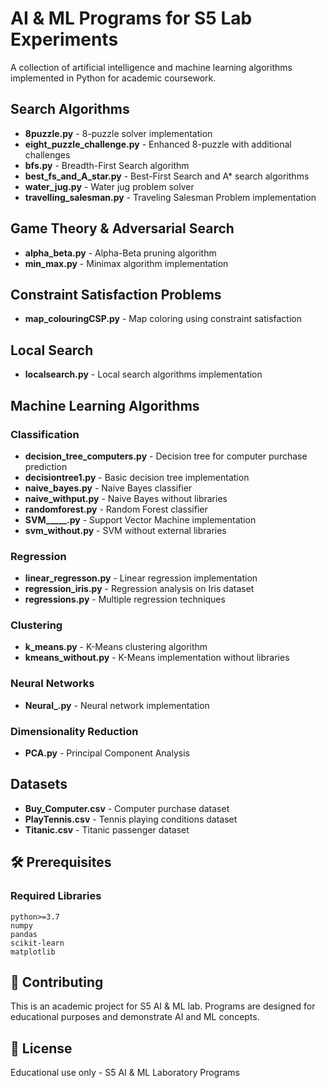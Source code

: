 # AI & ML Programs for S5 Lab Experiments

A collection of artificial intelligence and machine learning algorithms implemented in Python for academic coursework.

## Search Algorithms

- **8puzzle.py** - 8-puzzle solver implementation
- **eight_puzzle_challenge.py** - Enhanced 8-puzzle with additional challenges
- **bfs.py** - Breadth-First Search algorithm
- **best_fs_and_A_star.py** - Best-First Search and A* search algorithms
- **water_jug.py** - Water jug problem solver
- **travelling_salesman.py** - Traveling Salesman Problem implementation

## Game Theory & Adversarial Search

- **alpha_beta.py** - Alpha-Beta pruning algorithm
- **min_max.py** - Minimax algorithm implementation

## Constraint Satisfaction Problems

- **map_colouringCSP.py** - Map coloring using constraint satisfaction

## Local Search

- **localsearch.py** - Local search algorithms implementation

## Machine Learning Algorithms

### Classification
- **decision_tree_computers.py** - Decision tree for computer purchase prediction
- **decisiontree1.py** - Basic decision tree implementation
- **naive_bayes.py** - Naive Bayes classifier
- **naive_withput.py** - Naive Bayes without libraries
- **randomforest.py** - Random Forest classifier
- **SVM_____.py** - Support Vector Machine implementation
- **svm_without.py** - SVM without external libraries

### Regression
- **linear_regresson.py** - Linear regression implementation
- **regression_iris.py** - Regression analysis on Iris dataset
- **regressions.py** - Multiple regression techniques

### Clustering
- **k_means.py** - K-Means clustering algorithm
- **kmeans_without.py** - K-Means implementation without libraries

### Neural Networks
- **Neural_.py** - Neural network implementation

### Dimensionality Reduction
- **PCA.py** - Principal Component Analysis

## Datasets

- **Buy_Computer.csv** - Computer purchase dataset
- **PlayTennis.csv** - Tennis playing conditions dataset
- **Titanic.csv** - Titanic passenger dataset

## 🛠️ Prerequisites

### Required Libraries
```
python>=3.7
numpy
pandas
scikit-learn
matplotlib
```

## 🤝 Contributing

This is an academic project for S5 AI & ML lab. Programs are designed for educational purposes and demonstrate AI and ML concepts.

## 📄 License

Educational use only - S5 AI & ML Laboratory Programs


